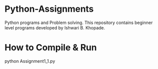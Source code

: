 # Python-Assignments

Python programs and Problem solving.
This repository contains beginner level programs developed by Ishwari B. Khopade.

# How to Compile & Run

python Assignment1_1.py
